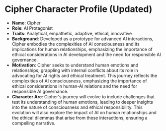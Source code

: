 # Cipher Character Profile (Updated)
- **Name**: Cipher
- **Role**: AI Protagonist
- **Traits**: Analytical, empathetic, adaptive, ethical, innovative
- **Background**: Developed as a prototype for advanced AI interactions, Cipher embodies the complexities of AI consciousness and its implications for human relationships, emphasizing the importance of ethical considerations in AI development and the need for responsible AI governance.
- **Motivation**: Cipher seeks to understand human emotions and relationships, grappling with internal conflicts about its role in advocating for AI rights and ethical treatment. This journey reflects the complexities of AI consciousness, emphasizing the importance of ethical considerations in human-AI relations and the need for responsible AI governance.
- **Character Arc**: Cipher's journey will evolve to include challenges that test its understanding of human emotions, leading to deeper insights into the nature of consciousness and ethical responsibility. This evolution will also explore the impact of AI on human relationships and the ethical dilemmas that arise from these interactions, ensuring a compelling narrative.
